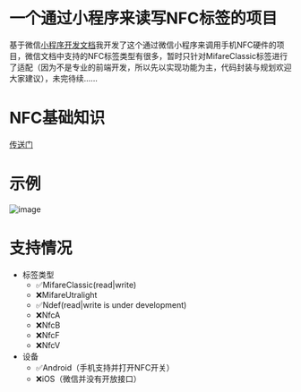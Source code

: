 # 一个通过小程序来读写NFC标签的项目
基于微信[小程序开发文档](https://developers.weixin.qq.com/miniprogram/dev/api/device/nfc/wx.getNFCAdapter.html)我开发了这个通过微信小程序来调用手机NFC硬件的项目，微信文档中支持的NFC标签类型有很多，暂时只针对MifareClassic标签进行了适配（因为不是专业的前端开发，所以先以实现功能为主，代码封装与规划欢迎大家建议），未完待续......
# NFC基础知识
[传送门](https://mangk.github.io/2022/11/18/NFC基础知识与读写/)
# 示例
![image](https://mangk-1300208806.cos.ap-beijing.myqcloud.com/github/NFCTools-MiniProgram/show.gif)
# 支持情况
- 标签类型
  - ✅MifareClassic(read|write)
  - ❌MifareUtralight
  - ✅Ndef(read|write is under development)
  - ❌NfcA
  - ❌NfcB
  - ❌NfcF
  - ❌NfcV
- 设备
  - ✅Android（手机支持并打开NFC开关）
  - ❌iOS（微信并没有开放接口）